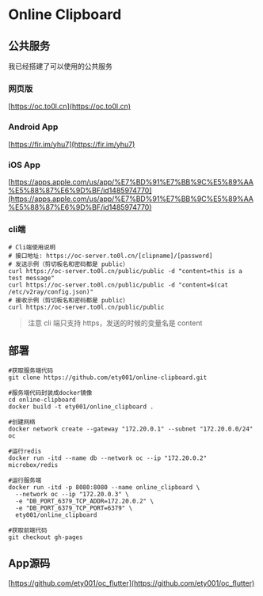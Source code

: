 # Online Clipboard

## 公共服务

我已经搭建了可以使用的公共服务

### 网页版
[https://oc.to0l.cn](https://oc.to0l.cn)

### Android App
[https://fir.im/yhu7](https://fir.im/yhu7)

### iOS App
[https://apps.apple.com/us/app/%E7%BD%91%E7%BB%9C%E5%89%AA%E5%88%87%E6%9D%BF/id1485974770](https://apps.apple.com/us/app/%E7%BD%91%E7%BB%9C%E5%89%AA%E5%88%87%E6%9D%BF/id1485974770) 

### cli端
```
# Cli端使用说明
# 接口地址: https://oc-server.to0l.cn/[clipname]/[password]
# 发送示例（剪切板名和密码都是 public）
curl https://oc-server.to0l.cn/public/public -d "content=this is a test message"
curl https://oc-server.to0l.cn/public/public -d "content=$(cat /etc/v2ray/config.json)"
# 接收示例（剪切板名和密码都是 public）
curl https://oc-server.to0l.cn/public/public
```
> 注意 cli 端只支持 https，发送的时候的变量名是 content


## 部署
```
#获取服务端代码
git clone https://github.com/ety001/online-clipboard.git

#服务端代码封装成docker镜像
cd online-clipboard
docker build -t ety001/online_clipboard .

#创建网络
docker network create --gateway "172.20.0.1" --subnet "172.20.0.0/24" oc

#运行redis
docker run -itd --name db --network oc --ip "172.20.0.2" microbox/redis

#运行服务端
docker run -itd -p 8080:8080 --name online_clipboard \
  --network oc --ip "172.20.0.3" \
  -e "DB_PORT_6379_TCP_ADDR=172.20.0.2" \
  -e "DB_PORT_6379_TCP_PORT=6379" \
  ety001/online_clipboard

#获取前端代码
git checkout gh-pages
```

## App源码

[https://github.com/ety001/oc_flutter](https://github.com/ety001/oc_flutter)
